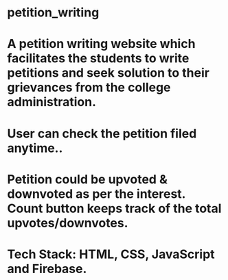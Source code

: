# petition_writing


# A petition writing website which facilitates the students to write petitions and seek solution to their grievances from the college administration.

# User can check the petition filed anytime..

# Petition could be upvoted & downvoted as per the interest. Count button keeps track of the total upvotes/downvotes.

# Tech Stack: HTML, CSS, JavaScript and Firebase.